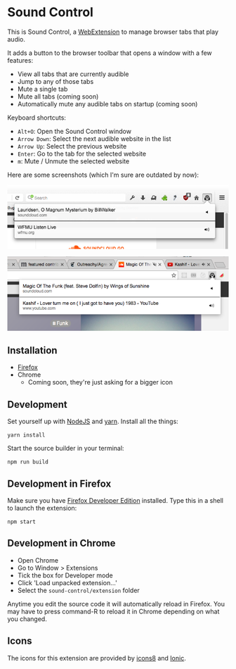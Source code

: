# Sound Control

This is Sound Control, a
[WebExtension](https://developer.mozilla.org/en-US/Add-ons/WebExtensions)
to manage browser tabs that play audio.

It adds a button to the browser toolbar that opens a window with a few features:
* View all tabs that are currently audible
* Jump to any of those tabs
* Mute a single tab
* Mute all tabs (coming soon)
* Automatically mute any audible tabs on startup (coming soon)

Keyboard shortcuts:

* `Alt+O`: Open the Sound Control window
* `Arrow Down`: Select the next audible website in the list
* `Arrow Up`: Select the previous website
* `Enter`: Go to the tab for the selected website
* `m`: Mute / Unmute the selected website

Here are some screenshots (which I'm sure are outdated by now):

![screenshot](screenshots/screenshot-1.0.0-fx.png "Screenshot")

![screenshot](screenshots/screenshot-1.0.0-chrome.png "Screenshot")

## Installation

* [Firefox](https://addons.mozilla.org/en-US/firefox/addon/sound-control/)
* Chrome
  * Coming soon, they're just asking for a bigger icon

## Development

Set yourself up with [NodeJS](http://nodejs.org/)
and [yarn](https://yarnpkg.com/). Install all the things:

    yarn install

Start the source builder in your terminal:

    npm run build

## Development in Firefox

Make sure you have
[Firefox Developer Edition](https://www.mozilla.org/en-US/firefox/channel/desktop/)
installed.
Type this in a shell to launch the extension:

    npm start

## Development in Chrome

* Open Chrome
* Go to Window > Extensions
* Tick the box for Developer mode
* Click 'Load unpacked extension...'
* Select the `sound-control/extension` folder

Anytime you edit the source code it will automatically reload in Firefox.
You may have to press command-R to reload it in Chrome depending on what you
changed.

## Icons

The icons for this extension are provided by [icons8](https://icons8.com/)
and [Ionic](http://ionicons.com/).
